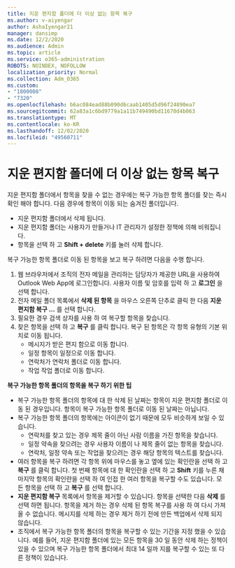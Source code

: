 ```yaml
---
title: 지운 편지함 폴더에 더 이상 없는 항목 복구
ms.author: v-aiyengar
author: AshaIyengar21
manager: dansimp
ms.date: 12/2/2020
ms.audience: Admin
ms.topic: article
ms.service: o365-administration
ROBOTS: NOINDEX, NOFOLLOW
localization_priority: Normal
ms.collection: Adm_O365
ms.custom:
- "1800008"
- "7320"
ms.openlocfilehash: b6ac084ead88b090d6caab1405d5d96f24890ea7
ms.sourcegitcommit: 62a83a1c6bd9779a1a11b749490bd11670d4b063
ms.translationtype: MT
ms.contentlocale: ko-KR
ms.lasthandoff: 12/02/2020
ms.locfileid: "49560711"
---
```

# <a name="recover-an-item-thats-no-longer-in-your-deleted-items-folder"></a>지운 편지함 폴더에 더 이상 없는 항목 복구

지운 편지함 폴더에서 항목을 찾을 수 없는 경우에는 복구 가능한 항목 폴더를 찾는 즉시 확인 해야 합니다. 다음 경우에 항목이 이동 되는 숨겨진 폴더입니다.
- 지운 편지함 폴더에서 삭제 됩니다.
- 지운 편지함 폴더는 사용자가 만들거나 IT 관리자가 설정한 정책에 의해 비워집니다.
- 항목을 선택 하 고 **Shift + delete** 키를 눌러 삭제 합니다.

복구 가능한 항목 폴더로 이동 된 항목을 보고 복구 하려면 다음을 수행 합니다.
1. 웹 브라우저에서 조직의 전자 메일을 관리하는 담당자가 제공한 URL을 사용하여 Outlook Web App에 로그인합니다. 사용자 이름 및 암호를 입력 하 고 **로그인** 을 선택 합니다.
1. 전자 메일 폴더 목록에서 **삭제 된 항목** 을 마우스 오른쪽 단추로 클릭 한 다음 **지운 편지함 복구 ...** 를 선택 합니다.
1. 필요한 경우 검색 상자를 사용 하 여 복구할 항목을 찾습니다.
1. 찾은 항목을 선택 하 고 **복구** 를 클릭 합니다.
   복구 된 항목은 각 항목 유형의 기본 위치로 이동 됩니다.
    - 메시지가 받은 편지 함으로 이동 합니다.
    - 일정 항목이 일정으로 이동 합니다.
    - 연락처가 연락처 폴더로 이동 합니다.
    - 작업 작업 폴더로 이동 합니다.

**복구 가능한 항목 폴더의 항목을 복구 하기 위한 팁**

- 복구 가능한 항목 폴더의 항목에 대 한 삭제 된 날짜는 항목이 지운 편지함 폴더로 이동 된 경우입니다. 항목이 복구 가능한 항목 폴더로 이동 된 날짜는 아닙니다.
- 복구 가능한 항목 폴더의 항목에는 아이콘이 없기 때문에 모두 비슷하게 보일 수 있습니다.
    - 연락처를 찾고 있는 경우 제목 줄이 아닌 사람 이름을 가진 항목을 찾습니다.
    - 일정 약속을 찾으려는 경우 사용자 이름이 나 제목 줄이 없는 항목을 찾습니다.
    - 연락처, 일정 약속 또는 작업을 찾으려는 경우 해당 항목의 텍스트를 찾습니다.
- 여러 항목을 복구 하려면 각 항목 위에 마우스를 놓고 옆에 있는 확인란을 선택 하 고 **복구** 를 클릭 합니다. 첫 번째 항목에 대 한 확인란을 선택 하 고 **Shift** 키를 누른 채 마지막 항목의 확인란을 선택 하 여 인접 한 여러 항목을 복구할 수도 있습니다. 모든 항목을 선택 하 고 **복구** 를 선택 합니다.
- **지운 편지함 복구** 목록에서 항목을 제거할 수 있습니다. 항목을 선택한 다음 **삭제** 를 선택 하면 됩니다. 항목을 제거 하는 경우 삭제 된 항목 복구를 사용 하 여 다시 가져올 수 없습니다. 메시지를 삭제 하는 경우 제거 하기 전에 만든 백업에서 삭제 되지 않습니다.
- 조직에서 복구 가능한 항목 폴더의 항목을 복구할 수 있는 기간을 지정 했을 수 있습니다. 예를 들어, 지운 편지함 폴더에 있는 모든 항목을 30 일 동안 삭제 하는 정책이 있을 수 있으며 복구 가능한 항목 폴더에서 최대 14 일까 지를 복구할 수 있는 또 다른 정책이 있습니다.
